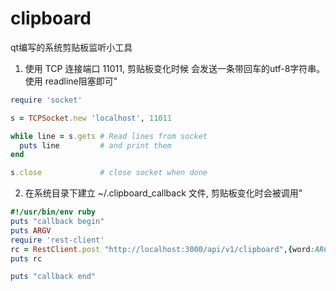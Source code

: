 # clipboard
qt编写的系统剪贴板监听小工具

1. 使用 TCP 连接端口 11011, 剪贴板变化时候 会发送一条带回车的utf-8字符串。使用 readline阻塞即可"
```ruby
require 'socket'

s = TCPSocket.new 'localhost', 11011

while line = s.gets # Read lines from socket
  puts line         # and print them
end

s.close             # close socket when done
```
2. 在系统目录下建立 ~/.clipboard_callback 文件, 剪贴板变化时会被调用"
```ruby
#!/usr/bin/env ruby
puts "callback begin"
puts ARGV
require 'rest-client'
rc = RestClient.post "http://localhost:3000/api/v1/clipboard",{word:ARGV[0]}
puts rc

puts "callback end"
```
